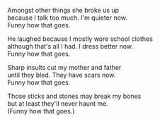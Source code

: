 Amongst other things she broke us up\
because I talk too much. I'm quieter now.\
Funny how that goes.

He laughed because I mostly wore school clothes\
although that's all I had. I dress better now.\
Funny how that goes.

Sharp insults cut my mother and father\
until they bled. They have scars now.\
Funny how that goes.

Those sticks and stones may break my bones\
but at least they'll never haunt me.\
(Funny how that goes.)